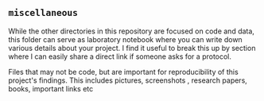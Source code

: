## `miscellaneous`

While the other directories in this repository are focused on code and data, this folder can serve as laboratory notebook where you can write down various details about your project. I find it useful to break this up by section where I can easily share a direct link if someone asks for a protocol. 

Files that may not be code, but are important for reproducibility of this project's findings. This includes pictures, screenshots , research papers, books, important links etc